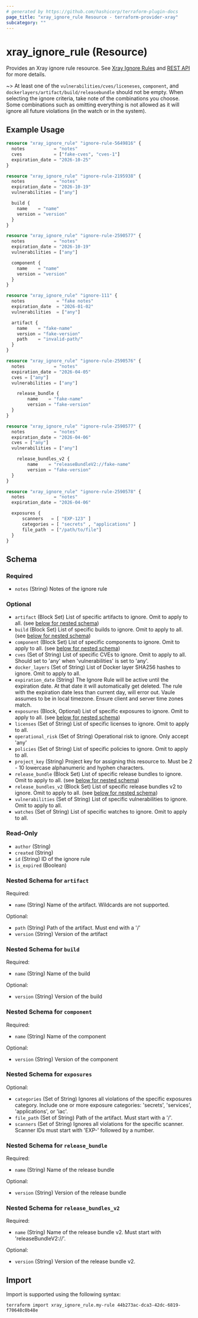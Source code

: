 ```yaml
---
# generated by https://github.com/hashicorp/terraform-plugin-docs
page_title: "xray_ignore_rule Resource - terraform-provider-xray"
subcategory: ""
---
```


# xray_ignore_rule (Resource)

Provides an Xray ignore rule resource. See [Xray Ignore Rules](https://www.jfrog.com/confluence/display/JFROG/Ignore+Rules) and [REST API](https://www.jfrog.com/confluence/display/JFROG/Xray+REST+API#XrayRESTAPI-IGNORERULES) for more details.

~> At least one of the `vulnerabilities/cves/liceneses`, `component`, and `dockerlayers/artifact/build/releasebundle` should not be empty. When selecting the ignore criteria, take note of the combinations you choose. Some combinations such as omitting everything is not allowed as it will ignore all future violations (in the watch or in the system).

## Example Usage

```terraform
resource "xray_ignore_rule" "ignore-rule-5649816" {
  notes           = "notes"
  cves            = ["fake-cves", "cves-1"]
  expiration_date = "2026-10-25"
}

resource "xray_ignore_rule" "ignore-rule-2195938" {
  notes           = "notes"
  expiration_date = "2026-10-19"
  vulnerabilities = ["any"]

  build {
    name    = "name"
    version = "version"
  }
}

resource "xray_ignore_rule" "ignore-rule-2590577" {
  notes           = "notes"
  expiration_date = "2026-10-19"
  vulnerabilities = ["any"]

  component {
    name    = "name"
    version = "version"
  }
}

resource "xray_ignore_rule" "ignore-111" {
  notes            = "fake notes"
  expiration_date  = "2026-01-02"
  vulnerabilities  = ["any"]

  artifact {
    name    = "fake-name"
    version = "fake-version"
    path    = "invalid-path/"
  }
}

resource "xray_ignore_rule" "ignore-rule-2590576" {
  notes           = "notes"
  expiration_date = "2026-04-05"
  cves = ["any"]
  vulnerabilities = ["any"]

	release_bundle {
		name    = "fake-name"
		version = "fake-version"
  }
}

resource "xray_ignore_rule" "ignore-rule-2590577" {
  notes           = "notes"
  expiration_date = "2026-04-06"
  cves = ["any"]
  vulnerabilities = ["any"]

	release_bundles_v2 {
		name    = "releaseBundleV2://fake-name"
		version = "fake-version"
  }
}

resource "xray_ignore_rule" "ignore-rule-2590578" {
  notes           = "notes"
  expiration_date = "2026-04-06"

  exposures {
      scanners   = [ "EXP-123" ]
      categories = [ "secrets" , "applications" ]
      file_path  = ["/path/to/file"]
  }
}
```

<!-- schema generated by tfplugindocs -->
## Schema

### Required

- `notes` (String) Notes of the ignore rule

### Optional

- `artifact` (Block Set) List of specific artifacts to ignore. Omit to apply to all. (see [below for nested schema](#nestedblock--artifact))
- `build` (Block Set) List of specific builds to ignore. Omit to apply to all. (see [below for nested schema](#nestedblock--build))
- `component` (Block Set) List of specific components to ignore. Omit to apply to all. (see [below for nested schema](#nestedblock--component))
- `cves` (Set of String) List of specific CVEs to ignore. Omit to apply to all. Should set to 'any' when 'vulnerabilities' is set to 'any'.
- `docker_layers` (Set of String) List of Docker layer SHA256 hashes to ignore. Omit to apply to all.
- `expiration_date` (String) The Ignore Rule will be active until the expiration date. At that date it will automatically get deleted. The rule with the expiration date less than current day, will error out. Vaule assumes to be in local timezone. Ensure client and server time zones match.
- `exposures` (Block, Optional) List of specific exposures to ignore. Omit to apply to all. (see [below for nested schema](#nestedblock--exposures))
- `licenses` (Set of String) List of specific licenses to ignore. Omit to apply to all.
- `operational_risk` (Set of String) Operational risk to ignore. Only accept 'any'
- `policies` (Set of String) List of specific policies to ignore. Omit to apply to all.
- `project_key` (String) Project key for assigning this resource to. Must be 2 - 10 lowercase alphanumeric and hyphen characters.
- `release_bundle` (Block Set) List of specific release bundles to ignore. Omit to apply to all. (see [below for nested schema](#nestedblock--release_bundle))
- `release_bundles_v2` (Block Set) List of specific release bundles v2 to ignore. Omit to apply to all. (see [below for nested schema](#nestedblock--release_bundles_v2))
- `vulnerabilities` (Set of String) List of specific vulnerabilities to ignore. Omit to apply to all.
- `watches` (Set of String) List of specific watches to ignore. Omit to apply to all.

### Read-Only

- `author` (String)
- `created` (String)
- `id` (String) ID of the ignore rule
- `is_expired` (Boolean)

<a id="nestedblock--artifact"></a>
### Nested Schema for `artifact`

Required:

- `name` (String) Name of the artifact. Wildcards are not supported.

Optional:

- `path` (String) Path of the artifact. Must end with a '/'
- `version` (String) Version of the artifact


<a id="nestedblock--build"></a>
### Nested Schema for `build`

Required:

- `name` (String) Name of the build

Optional:

- `version` (String) Version of the build


<a id="nestedblock--component"></a>
### Nested Schema for `component`

Required:

- `name` (String) Name of the component

Optional:

- `version` (String) Version of the component


<a id="nestedblock--exposures"></a>
### Nested Schema for `exposures`

Optional:

- `categories` (Set of String) Ignores all violations of the specific exposures category. Include one or more exposure categories: 'secrets', 'services', 'applications', or 'iac'.
- `file_path` (Set of String) Path of the artifact. Must start with a '/'.
- `scanners` (Set of String) Ignores all violations for the specific scanner. Scanner IDs must start with 'EXP-' followed by a number.


<a id="nestedblock--release_bundle"></a>
### Nested Schema for `release_bundle`

Required:

- `name` (String) Name of the release bundle

Optional:

- `version` (String) Version of the release bundle


<a id="nestedblock--release_bundles_v2"></a>
### Nested Schema for `release_bundles_v2`

Required:

- `name` (String) Name of the release bundle v2. Must start with 'releaseBundleV2://'.

Optional:

- `version` (String) Version of the release bundle v2.

## Import

Import is supported using the following syntax:

```shell
terraform import xray_ignore_rule.my-rule 44b273ac-dca3-42dc-6819-f70648c0b48e
```
